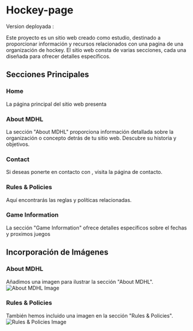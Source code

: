 # Hockey-page


Version deployada :

Este proyecto es un sitio web creado como estudio, destinado a proporcionar información y recursos relacionados con una pagina de una organización de hockey. El sitio web consta de varias secciones, cada una diseñada para ofrecer detalles específicos.

## Secciones Principales

### Home
La página principal del sitio web presenta 

### About MDHL
La sección "About MDHL" proporciona información detallada sobre la organización o concepto detrás de tu sitio web. Descubre su historia y objetivos.

### Contact
Si deseas ponerte en contacto con , visita la página de contacto. 

### Rules & Policies
Aquí encontrarás las reglas y políticas relacionadas.

### Game Information
La sección "Game Information" ofrece detalles específicos sobre el fechas y proximos juegos

## Incorporación de Imágenes

### About MDHL
Añadimos una imagen para ilustrar la sección "About MDHL". ![About MDHL Image](./images/about_image.jpg)

### Rules & Policies
También hemos incluido una imagen en la sección "Rules & Policies". ![Rules & Policies Image](./images/rules_image.jpg)



